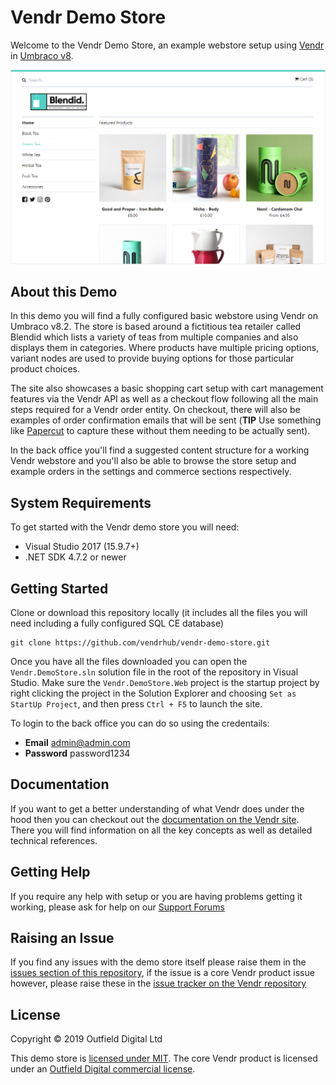 # Vendr Demo Store

Welcome to the Vendr Demo Store, an example webstore setup using [Vendr](http://getvendr.net) in [Umbraco v8](https://umbraco.com).

![Screenshot](assets/screenshot.png)

## About this Demo

In this demo you will find a fully configured basic webstore using Vendr on Umbraco v8.2. The store is based around a fictitious tea retailer called Blendid which lists a variety of teas from multiple companies and also displays them in categories. Where products have multiple pricing options, variant nodes are used to provide buying options for those particular product choices.

The site also showcases a basic shopping cart setup with cart management features via the Vendr API as well as a checkout flow following all the main steps required for a Vendr order entity. On checkout, there will also be examples of order confirmation emails that will be sent (**TIP** Use something like [Papercut](https://github.com/ChangemakerStudios/Papercut) to capture these without them needing to be actually sent).

In the back office you'll find a suggested content structure for a working Vendr webstore and you'll also be able to browse the store setup and example orders in the settings and commerce sections respectively.

## System Requirements

To get started with the Vendr demo store you will need:

* Visual Studio 2017 (15.9.7+)
* .NET SDK 4.7.2 or newer

## Getting Started

Clone or download this repository locally (it includes all the files you will need including a fully configured SQL CE database)

````
git clone https://github.com/vendrhub/vendr-demo-store.git
````

Once you have all the files downloaded you can open the `Vendr.DemoStore.sln` solution file in the root of the repository in Visual Studio. Make sure the `Vendr.DemoStore.Web` project is the startup project by right clicking the project in the Solution Explorer and choosing `Set as StartUp Project`, and then press `Ctrl + F5` to launch the site.

To login to the back office you can do so using the credentails:

* **Email** admin@admin.com
* **Password** password1234

## Documentation

If you want to get a better understanding of what Vendr does under the hood then you can checkout out the [documentation on the Vendr site](https://vendr.net/docs/). There you will find information on all the key concepts as well as detailed technical references.

## Getting Help

If you require any help with setup or you are having problems getting it working, please ask for help on our [Support Forums](https://our.umbraco.com/packages/website-utilities/vendr/vendr-support/)

## Raising an Issue

If you find any issues with the demo store itself please raise them in the [issues section of this repository](https://github.com/vendrhub/vendr-demo-store/issues), if the issue is a core Vendr product issue however, please raise these in the [issue tracker on the Vendr repository](https://github.com/vendrhub/vendr/issues)

## License

Copyright © 2019 Outfield Digital Ltd

This demo store is [licensed under MIT](LICENSE.md). The core Vendr product is licensed under an [Outfield Digital commercial license](https://vendr.net/licence-agreement/).

